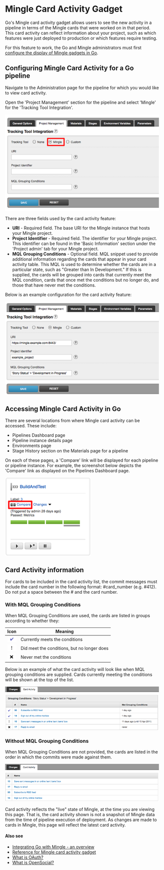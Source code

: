 # Mingle Card Activity Gadget

Go's Mingle card activity gadget allows users to see the new activity in a pipeline in terms of the Mingle cards that were worked on in that period. This card activity can reflect information about your project, such as which features were just deployed to production or which features require testing.

For this feature to work, the Go and Mingle administrators must first [configure the display of Mingle gadgets in Go](mingle_in_go.md).

## Configuring Mingle Card Activity for a Go pipeline

Navigate to the Administration page for the pipeline for which you would like to view card activity.

Open the 'Project Management' section for the pipeline and select 'Mingle' for the 'Tracking Tool Integration'.

![](../resources/images/mingle_card_activity_configuration.png)

There are three fields used by the card activity feature:

-   **URI** - Required field. The base URI for the Mingle instance that hosts your Mingle project.
-   **Project Identifier** - Required field. The identifier for your Mingle project. This identifier can be found in the 'Basic Information' section under the 'Project admin' tab for your Mingle project.
-   **MQL Grouping Conditions** - Optional field. MQL snippet used to provide additional information regarding the cards that appear in your card activity table. This MQL is used to determine whether the cards are in a particular state, such as "Greater than In Development." If this is supplied, the cards will be grouped into cards that currently meet the MQL condition, cards that once met the conditions but no longer do, and those that have never met the conditions.

Below is an example configuration for the card activity feature:

![](../resources/images/mingle_card_activity_example_configuration.png)

## Accessing Mingle Card Activity in Go

There are several locations from where Mingle card activity can be accessed. These include:

-   Pipelines Dashboard page
-   Pipeline instance details page
-   Environments page
-   Stage History section on the Materials page for a pipeline

On each of these pages, a 'Compare' link will be displayed for each pipeline or pipeline instance. For example, the screenshot below depicts the 'Compare' link as displayed on the Pipelines Dashboard page.

![](../resources/images/mingle_card_activity_compare_link.png)

## Card Activity information

For cards to be included in the card activity list, the commit messages must include the card number in the following format: \#card\_number (e.g. \#412). Do not put a space between the \# and the card number.

### With MQL Grouping Conditions

When MQL Grouping Conditions are used, the cards are listed in groups according to whether they:

| Icon | Meaning
|------------------------------------|------------------------------------
| ![](../resources/images/currently_meets_conditions.png) | Currently meets the conditions
| ![](../resources/images/did_meet_conditions.png) | Did meet the conditions, but no longer does
| ![](../resources/images/never_met_conditions.png) | Never met the conditions

Below is an example of what the card activity will look like when MQL grouping conditions are supplied. Cards currently meeting the conditions will be shown at the top of the list.

![](../resources/images/mingle_card_activity_with_grouping_conditions.png)

### Without MQL Grouping Conditions

When MQL Grouping Conditions are not provided, the cards are listed in the order in which the commits were made against them.

![](../resources/images/mingle_card_activity_without_grouping_conditions.png)

Card activity reflects the "live" state of Mingle, at the time you are viewing this page. That is, the card activity shown is not a snapshot of Mingle data from the time of pipeline execution of deployment. As changes are made to cards in Mingle, this page will reflect the latest card activity.

#### Also see

-   [Integrating Go with Mingle - an overview](mingle_integration.md)
-   [Reference for Mingle card activity gadget](mingle_card_activity_gadget.md)
-   [What is OAuth?](../faq/what_is_oauth.md)
-   [What is OpenSocial?](../faq/what_is_opensocial.md)